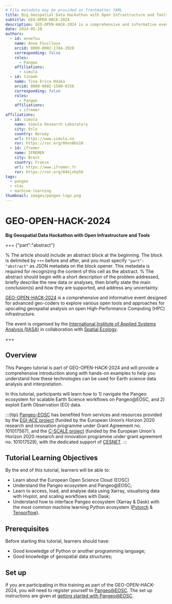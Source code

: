 ```yaml
---
# File metadata may be provided as frontmatter YAML
title: Big Geospatial Data Hackathon with Open Infrastructure and Tools
subtitle: GEO-OPEN-HACK-2024
description: GEO-OPEN-HACK-2024 is a comprehensive and informative event designed for advanced geo-coders to explore various open tools and approaches for upscaling geospatial analysis on open High-Performance Computing (HPC) infrastructure.
date: 2024-05-28
authors:
  - id: annefou
    name: Anne Fouilloux
    orcid: 0000-0002-1784-2920
    corresponding: false
    roles:
      - Pangeo
    affiliations:
      - simula
  - id: tinaok
    name: Tina Erica Odaka
    orcid: 0000-0002-1500-0156
    corresponding: false
    roles:
      - Pangeo
    affiliations:
      - ifremer
affiliations:
  - id: simula
    name: Simula Research Laboratory
    city: Oslo
    country: Norway
    url: https://www.simula.no
    ror: https://ror.org/00vn06n10
  - id: ifremer
    name: IFREMER
    city: Brest
    country: France
    url: https://www.ifremer.fr
    ror: https://ror.org/044jxhp58
tags:
  - pangeo
  - stac
  - machine-learning
thumbnail: images/pangeo-logo.png
---
```


#  GEO-OPEN-HACK-2024

**Big Geospatial Data Hackathon with Open Infrastructure and Tools**

+++ {"part":"abstract"}

% The article should include an abstract block at the beginning. The block is delimited by `+++` before and after, and you must specify `"part": "abstract"` as JSON metadata on the block opener. This metadata is required for recognizing the content of this cell as the abstract.
% The abstract should begin with a short description of the problem addressed, briefly describe the new data or analyses, then briefly state the main conclusion(s) and how they are supported, and address any uncertainty.

[GEO-OPEN-HACK-2024](https://iiasa.ac.at/events/jun-2024/geo-open-hack-2024-big-geospatial-data-hackathon-with-open-infrastructure-and-tools) is a comprehensive and informative event designed for advanced geo-coders to explore various open tools and approaches for upscaling geospatial analysis on open High-Performance Computing (HPC) infrastructure.

The event is organised by the [International Institute of Applied Systems Analysis (IIASA)](https://iiasa.ac.at) in collaboration with [Spatial Ecology](https://spatial-ecology.net/). 

+++

## Overview
 
This Pangeo tutorial is part of GEO-OPEN-HACK-2024 and will provide a comprehensive introduction along with hands-on examples to help you understand how these technologies can be used for Earth science data analysis and interpretation.

In this tutorial, participants will learn how to 1) navigate the Pangeo ecosystem for scalable Earth Science workflows on Pangeo@EOSC, and 2) exploit Earth Observation (EO) data.

:::{tip}
[Pangeo-EOSC](https://github.com/pangeo-data/pangeo-eosc/) has benefited from services and resources provided by the [EGI-ACE project](https://www.egi.eu/project/egi-ace/) (funded by the European Union’s Horizon 2020 research and innovation programme under Grant Agreement no. 101017567), and the [C-SCALE project](https://c-scale.eu/) (funded by the European Union's Horizon 2020 research and innovation programme under grant agreement no. 101017529), with the dedicated support of [CESNET](https://www.cesnet.cz/en/).
:::

## Tutorial Learning Objectives

By the end of this tutorial, learners will be able to:

- Learn about the European Open Science Cloud (EOSC)
- Understand the Pangeo ecosystem and Pangeo@EOSC;
- Learn to access, load, and analyse data using Xarray, visualising data with Hvplot, and scaling workflows with Dask;
- Understand how to interface Pangeo ecosystem (Xarray & Dask) with the most common machine learning Python ecosystem ([Pytorch](https://pytorch.org) & [Tensorflow](https://www.tensorflow.org/)).


## Prerequisites

Before starting this tutorial, learners should have:

- Good knowledge of Python or another programming language;
- Good knowledge of geospatial data structures;

## Set up

If you are participating in this training as part of the GEO-OPEN-HACK-2024, you will need to register yourself to [Pangeo@EOSC](https://pangeo-data.github.io/pangeo-eosc/). The set up instructions are given at [getting started with Pangeo@EOSC](https://pangeo-data.github.io/geo-open-hack-2024/users-getting-started.html).

